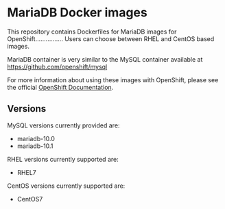MariaDB Docker images
=====================

This repository contains Dockerfiles for MariaDB images for OpenShift................
Users can choose between RHEL and CentOS based images.

MariaDB container is very similar to the MySQL container available at
https://github.com/openshift/mysql

For more information about using these images with OpenShift, please see the
official [OpenShift Documentation](https://docs.openshift.org/latest/using_images/db_images/mysql.html).


Versions
---------------
MySQL versions currently provided are:
* mariadb-10.0
* mariadb-10.1

RHEL versions currently supported are:
* RHEL7

CentOS versions currently supported are:
* CentOS7
